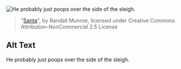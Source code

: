 ![He probably just poops over the side of the sleigh.](https://imgs.xkcd.com/comics/santa.png)
> "[Santa](https://xkcd.com/1464/)", by Randall Munroe, licensed under Creative Commons Attribution-NonCommercial 2.5 License

## Alt Text
He probably just poops over the side of the sleigh.
